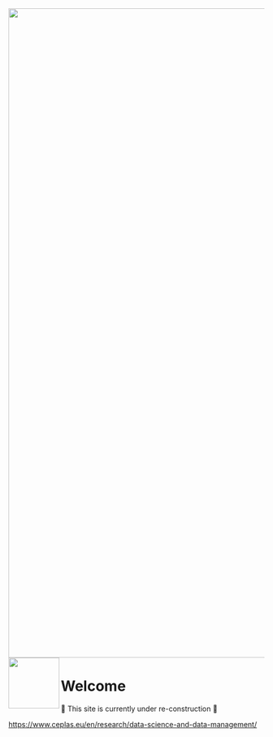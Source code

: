 <img src="https://github.com/CEPLAS-DataScience/\.github/profile/CEPLAS-DataScience-Banner.html" width="1280">

<img align="left" src="https://github.com/CEPLAS-DataScience/\.github/profile/CeplasDataScience_Logo_v2_round.html" width="100">

<bg>
<bg>

# Welcome 

:construction: This site is currently under re-construction :construction:

https://www.ceplas.eu/en/research/data-science-and-data-management/
